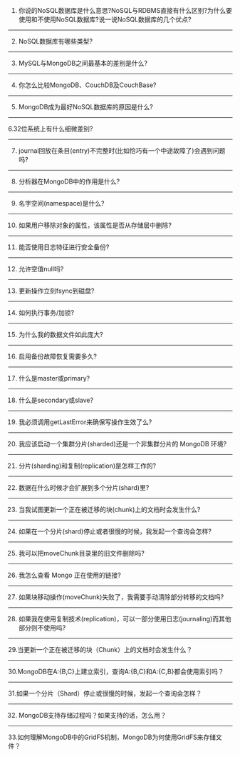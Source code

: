 1. 你说的NoSQL数据库是什么意思?NoSQL与RDBMS直接有什么区别?为什么要使用和不使用NoSQL数据库?说一说NoSQL数据库的几个优点?

---

2. NoSQL数据库有哪些类型?

---

3. MySQL与MongoDB之间最基本的差别是什么?

---

4. 你怎么比较MongoDB、CouchDB及CouchBase?

---

5. MongoDB成为最好NoSQL数据库的原因是什么?

---

6.32位系统上有什么细微差别?

---

7. journal回放在条目(entry)不完整时(比如恰巧有一个中途故障了)会遇到问题吗?

---

8. 分析器在MongoDB中的作用是什么?

---

9. 名字空间(namespace)是什么?

---

10. 如果用户移除对象的属性，该属性是否从存储层中删除?

---

11. 能否使用日志特征进行安全备份?

---

12. 允许空值null吗?

---

13. 更新操作立刻fsync到磁盘?

---

14. 如何执行事务/加锁?

---

15. 为什么我的数据文件如此庞大?

---

16. 启用备份故障恢复需要多久?

---

17. 什么是master或primary?

---

18. 什么是secondary或slave?

---

19. 我必须调用getLastError来确保写操作生效了么?

---

20. 我应该启动一个集群分片(sharded)还是一个非集群分片的 MongoDB 环境?

---

21. 分片(sharding)和复制(replication)是怎样工作的?

---

22. 数据在什么时候才会扩展到多个分片(shard)里?

---

23. 当我试图更新一个正在被迁移的块(chunk)上的文档时会发生什么?

---

24. 如果在一个分片(shard)停止或者很慢的时候，我发起一个查询会怎样?

---

25. 我可以把moveChunk目录里的旧文件删除吗?

---

26. 我怎么查看 Mongo 正在使用的链接?

---

27. 如果块移动操作(moveChunk)失败了，我需要手动清除部分转移的文档吗?

---

28. 如果我在使用复制技术(replication)，可以一部分使用日志(journaling)而其他部分则不使用吗?

---

29.当更新一个正在被迁移的块（Chunk）上的文档时会发生什么？

---

30.MongoDB在A:{B,C}上建立索引，查询A:{B,C}和A:{C,B}都会使用索引吗？

---

31.如果一个分片（Shard）停止或很慢的时候，发起一个查询会怎样？

---

32. MongoDB支持存储过程吗？如果支持的话，怎么用？

---

33.如何理解MongoDB中的GridFS机制，MongoDB为何使用GridFS来存储文件？